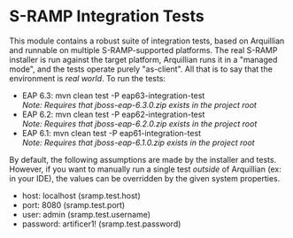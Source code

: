 # S-RAMP Integration Tests

This module contains a robust suite of integration tests, based on Arquillian and runnable on multiple S-RAMP-supported platforms.  The real S-RAMP installer is run against the target platform, Arquillian runs it in a "managed mode", and the tests operate purely "as-client".  All that is to say that the environment is *real world*.  To run the tests:

- EAP 6.3: mvn clean test -P eap63-integration-test<br/>
*Note: Requires that jboss-eap-6.3.0.zip exists in the project root*
- EAP 6.2: mvn clean test -P eap62-integration-test<br/>
*Note: Requires that jboss-eap-6.2.0.zip exists in the project root*
- EAP 6.1: mvn clean test -P eap61-integration-test<br/>
*Note: Requires that jboss-eap-6.1.0.zip exists in the project root*

By default, the following assumptions are made by the installer and tests.  However, if you want to manually run a single test *outside* of Arquillian (ex: in your IDE), the values can be overridden by the given system properties.

- host: localhost (sramp.test.host)
- port: 8080 (sramp.test.port)
- user: admin (sramp.test.username)
- password: artificer1! (sramp.test.password)
